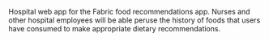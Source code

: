 Hospital web app for the Fabric food recommendations app.
Nurses and other hospital employees will be able peruse the
history of foods that users have consumed to make appropriate
dietary recommendations.
